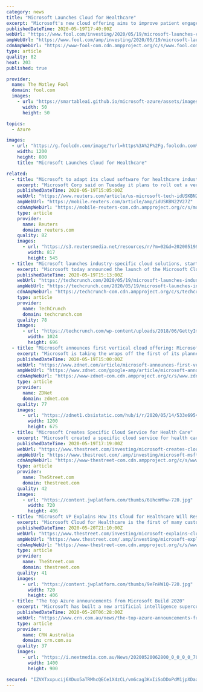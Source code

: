 ```yaml
---
category: news
title: "Microsoft Launches Cloud for Healthcare"
excerpt: "Microsoft's new cloud offering aims to improve patient engagement and enhance collaboration in the post-COVID-19 era."
publishedDateTime: 2020-05-19T17:40:00Z
webUrl: "https://www.fool.com/investing/2020/05/19/microsoft-launches-cloud-for-healthcare-first-of-i.aspx"
ampWebUrl: "https://www.fool.com/amp/investing/2020/05/19/microsoft-launches-cloud-for-healthcare-first-of-i.aspx"
cdnAmpWebUrl: "https://www-fool-com.cdn.ampproject.org/c/s/www.fool.com/amp/investing/2020/05/19/microsoft-launches-cloud-for-healthcare-first-of-i.aspx"
type: article
quality: 82
heat: 203
published: true

provider:
  name: The Motley Fool
  domain: fool.com
  images:
    - url: "https://smartableai.github.io/microsoft-azure/assets/images/organizations/fool.com-50x50.jpg"
      width: 50
      height: 50

topics:
  - Azure

images:
  - url: "https://g.foolcdn.com/image/?url=https%3A%2F%2Fg.foolcdn.com%2Feditorial%2Fimages%2F575083%2Fmicrosoft-healthcare-cloud-mf.jpg&w=1200&op=resize"
    width: 1200
    height: 800
    title: "Microsoft Launches Cloud for Healthcare"

related:
  - title: "Microsoft to adapt its cloud software for healthcare industry"
    excerpt: "Microsoft Corp said on Tuesday it plans to roll out a version of its cloud-based software that will be modified to suit the needs of healthcare organizations."
    publishedDateTime: 2020-05-19T15:05:00Z
    webUrl: "https://www.reuters.com/article/us-microsoft-tech-idUSKBN22V27Z"
    ampWebUrl: "https://mobile.reuters.com/article/amp/idUSKBN22V27Z"
    cdnAmpWebUrl: "https://mobile-reuters-com.cdn.ampproject.org/c/s/mobile.reuters.com/article/amp/idUSKBN22V27Z"
    type: article
    provider:
      name: Reuters
      domain: reuters.com
    quality: 82
    images:
      - url: "https://s3.reutersmedia.net/resources/r/?m=02&d=20200519&t=2&i=1519179146&w=&fh=545px&fw=&ll=&pl=&sq=&r=LYNXMPEG4I1BJ"
        width: 817
        height: 545
  - title: "Microsoft launches industry-specific cloud solutions, starting with healthcare"
    excerpt: "Microsoft today announced the launch of the Microsoft Cloud for Healthcare, an industry-specific cloud solution for healthcare providers. This is the first in what is likely going to be a set of cloud offerings that target specific verticals and extends a trend we’ve seen among large cloud"
    publishedDateTime: 2020-05-19T15:13:00Z
    webUrl: "https://techcrunch.com/2020/05/19/microsoft-launches-industry-specific-cloud-solutions-starting-with-healthcare/"
    ampWebUrl: "https://techcrunch.com/2020/05/19/microsoft-launches-industry-specific-cloud-solutions-starting-with-healthcare/amp/"
    cdnAmpWebUrl: "https://techcrunch-com.cdn.ampproject.org/c/s/techcrunch.com/2020/05/19/microsoft-launches-industry-specific-cloud-solutions-starting-with-healthcare/amp/"
    type: article
    provider:
      name: TechCrunch
      domain: techcrunch.com
    quality: 78
    images:
      - url: "https://techcrunch.com/wp-content/uploads/2018/06/GettyImages-952061110.jpg?w=1024"
        width: 1024
        height: 696
  - title: "Microsoft announces first vertical cloud offering: Microsoft Cloud for Healthcare"
    excerpt: "Microsoft is taking the wraps off the first of its planned industry-specific clouds, the Microsoft Cloud for Healthcare, which is due to start rolling out in Q4 this year."
    publishedDateTime: 2020-05-19T15:00:00Z
    webUrl: "https://www.zdnet.com/article/microsoft-announces-first-vertical-cloud-offering-microsoft-cloud-for-healthcare/"
    ampWebUrl: "https://www.zdnet.com/google-amp/article/microsoft-announces-first-vertical-cloud-offering-microsoft-cloud-for-healthcare/"
    cdnAmpWebUrl: "https://www-zdnet-com.cdn.ampproject.org/c/s/www.zdnet.com/google-amp/article/microsoft-announces-first-vertical-cloud-offering-microsoft-cloud-for-healthcare/"
    type: article
    provider:
      name: ZDNet
      domain: zdnet.com
    quality: 77
    images:
      - url: "https://zdnet1.cbsistatic.com/hub/i/r/2020/05/14/533e6954-77da-4a3b-a494-d048db111d54/thumbnail/1200x675/0f777a75c789f86629369bf9956b8307/microsoftmetaswitch.jpg"
        width: 1200
        height: 675
  - title: "Microsoft Creates Specific Cloud Service for Health Care"
    excerpt: "Microsoft created a specific cloud service for health care, possibly presaging a trend toward customized cloud offerings for individual industries."
    publishedDateTime: 2020-05-19T17:19:00Z
    webUrl: "https://www.thestreet.com/investing/microsoft-creates-cloud-platform-specifically-for-health-care"
    ampWebUrl: "https://www.thestreet.com/.amp/investing/microsoft-msft-cloud-computing-health-care"
    cdnAmpWebUrl: "https://www-thestreet-com.cdn.ampproject.org/c/s/www.thestreet.com/.amp/investing/microsoft-msft-cloud-computing-health-care"
    type: article
    provider:
      name: TheStreet.com
      domain: thestreet.com
    quality: 42
    images:
      - url: "https://content.jwplatform.com/thumbs/6UhcmMhw-720.jpg"
        width: 720
        height: 406
  - title: "Microsoft VP Explains How Its Cloud for Healthcare Will Reshape Industry"
    excerpt: "Microsoft Cloud for Healthcare is the first of many custom, industry-specific cloud offerings Microsoft has planned."
    publishedDateTime: 2020-05-20T21:10:00Z
    webUrl: "https://www.thestreet.com/investing/microsoft-explains-cloud-for-healthcare-will-reshape-industry"
    ampWebUrl: "https://www.thestreet.com/.amp/investing/microsoft-explains-cloud-for-healthcare-will-reshape-industry"
    cdnAmpWebUrl: "https://www-thestreet-com.cdn.ampproject.org/c/s/www.thestreet.com/.amp/investing/microsoft-explains-cloud-for-healthcare-will-reshape-industry"
    type: article
    provider:
      name: TheStreet.com
      domain: thestreet.com
    quality: 41
    images:
      - url: "https://content.jwplatform.com/thumbs/9eFnHW1Q-720.jpg"
        width: 720
        height: 406
  - title: "The top Azure announcements from Microsoft Build 2020"
    excerpt: "Microsoft has built a new artificial intelligence supercomputer on its Azure cloud in collaboration with Open AI, and is rolling out a new Microsoft Cloud for Healthcare, the first of its planned ..."
    publishedDateTime: 2020-05-20T06:28:00Z
    webUrl: "https://www.crn.com.au/news/the-top-azure-announcements-from-microsoft-build-2020-548323"
    type: article
    provider:
      name: CRN Australia
      domain: crn.com.au
    quality: 37
    images:
      - url: "https://i.nextmedia.com.au/News/20200520062800_0_0_0_0_70__News_20181029105528_crn_14_new_Microsoft_stock.jpg"
        width: 1400
        height: 900

secured: "IZVXTxxpucij6XDuo5aTRMhcQECe1X4zCL/vm6cag3KxIiSoDDoPdM1jpXDaaL7olxhwByjOLVh2zTvTT+29/mowZCrIcdcXcaz8uZX8q/Pwae2M/v+DzMRz6xBfkyGhmItszYllR+w30MGO1ycs4G9O2rR7oOcmUB1HmutA7q0WPMToi/k1Gdhe/WPoBx7fm8jwaqpl79j2m5PqdauEhISvRZ8Zc8BSTZEa0f9TFmV7dDYfDe4c8yV+L/PoPJ4v8GQw4wZEA0IHxthGLUVURuS09tbMbxzODqVbnA4DeeO5jmwpaO5CaVCOjW3yAAX4SDPMKe8XpASYnV2ak/cdNpaB8e9tFuBJPIwaTV+ACPtmWwsEBZrHg2Zxh76GMpox16th6duu9d5Y51RdAauf3RFUzZEjERC3ptFGvZn4qB1MlKj2KM32uTbD2rYp8rXjXHU6VAvSKNMtB86+5RgMlvGSRmdeajdP8JA2WwTmCPo=;RMrcswiW6HR3AdMcoXDuWw=="
---
```


